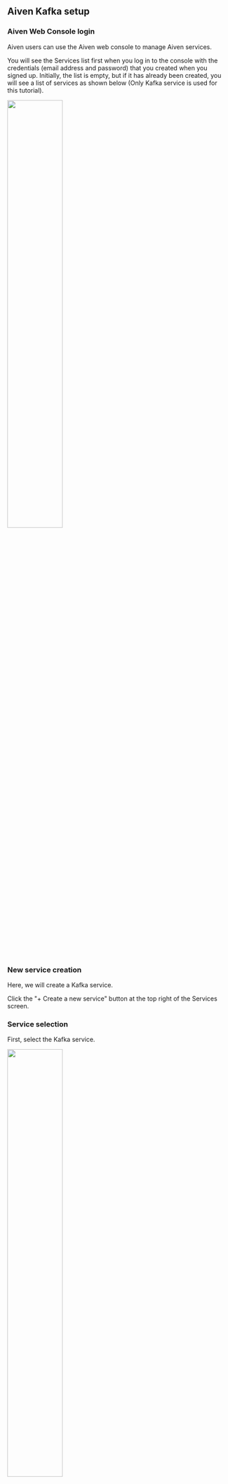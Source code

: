 ## Aiven Kafka setup

### Aiven Web Console login

Aiven users can use the Aiven web console to manage Aiven services.

You will see the Services list first when you log in to the console with the credentials (email address and password) that you created when you signed up. Initially, the list is empty, but if it has already been created, you will see a list of services as shown below (Only Kafka service is used for this tutorial).

<img src = "https://qiita-image-store.s3.ap-northeast-1.amazonaws.com/0/176567/8b0e55a3-ac3d-50c7-961c-18feca9979ec.png" width = 50%>

### New service creation

Here, we will create a Kafka service.

Click the "+ Create a new service" button at the top right of the Services screen.

### Service selection

First, select the Kafka service.


<img src = "https://qiita-image-store.s3.ap-northeast-1.amazonaws.com/0/176567/e64d98f5-8762-7469-06da-013b2b1e2992.png" width = 50%>

You can also select the version from the pull-down (use default, Apache Kafka 3.1.0, for this tutorial).



<img src = "https://qiita-image-store.s3.ap-northeast-1.amazonaws.com/0/176567/0eb9bd4e-4574-58cf-6346-3ceff0e56195.png" width = 50%>

### Cloud provider selection

Select the cloud provider for the service.
You have a wide range of options, as follows.


<img src = "https://qiita-image-store.s3.ap-northeast-1.amazonaws.com/0/176567/b4114abf-0fb5-f6f0-bc73-47a7c9b5242f.png" width = 50%>

Here, we will use Google Cloud.

### Region selection

Then select a region.


<img src = "https://qiita-image-store.s3.ap-northeast-1.amazonaws.com/0/176567/bab42dab-67c4-e874-9d07-f65e10588a0a.png" width = 50%>


Prices may vary by provider and region.
The service summary on the right side of the console shows the pricing for the selected option.


<img src = "https://qiita-image-store.s3.ap-northeast-1.amazonaws.com/0/176567/36694952-006b-ea3f-9135-1024cfc957dc.png" width = 30%>

### Service plan selection

Next, select a service plan.

There are categories like startups, businesses, and premiums, which present a wide range of combinations of the number of servers and the memory, CPUs, nodes, disk resources, etc.

<img src = "https://qiita-image-store.s3.ap-northeast-1.amazonaws.com/0/176567/a827fa1d-fb70-4f61-e81c-18636035ae61.png" width = 50%>

Here, select "Startup-2" on the Startup tab.

### Service name


Enter the name of the service. A random character is provided by default. You can change the name to something easy to recognize. Here, it is replaced with "test".

<img src = "https://qiita-image-store.s3.ap-northeast-1.amazonaws.com/0/176567/e181391e-a304-8ef3-2ea4-3cfda30180bd.png" width = 50%>

### Service creation execution and confirmation

Finally, click "+ Create Service" under the Service Summary on the right side of the console.

The new service will be added to the service list as shown below.

![image.png](https://qiita-image-store.s3.ap-northeast-1.amazonaws.com/0/176567/ec303810-7b79-3eb3-0883-96923d0393bb.png)

It will take some time before the service is available.
The status indicator allows you to check the creation status.


While building a service, you can select a specific service from the service list to display the view for that service. 
Access the Overview tab, verify that the status is "RUNNING", and start using the service.

### Kafka Cluster Configuration

#### Connection information

On the Overview tab, you can check the connection information to the Aiven Kafka cluster. It is used later when you use the Python program provided by this tutorial.

<img src = "https://qiita-image-store.s3.ap-northeast-1.amazonaws.com/0/176567/4279227d-8149-535d-73c9-b934598c34b9.png" width = 50%>

Here, the following "Service URI" is used in my case. You will use your own URI.

> kafka-test-yoshiyuki-e281.aivencloud.com: 10779

You can also download the Access Key, Access Certificate, and CA Certificate.

You will use these from the Python program in a later step.


#### Basic settings: REST enablement

Following the connection information, basic setting items are lined up.


<img src = "https://qiita-image-store.s3.ap-northeast-1.amazonaws.com/0/176567/d0214ecb-d54b-0915-89e6-3784a9ffe2ee.png" width = 50%>

Enable the REST API to see the content of the messages fed to your Kafka cluster in a later step.



<img src = "https://qiita-image-store.s3.ap-northeast-1.amazonaws.com/0/176567/35ef6756-0bb1-df61-319c-66caa4f3737a.png" width = 50%>

#### Advanced settings

There is an Advanced configuration section at the end of the Overview screen.
Here, enable `auto_create_topics_enable` as shown below to simplify the preparation on the cluster side when executing the data feed program.


<img src = "https://qiita-image-store.s3.ap-northeast-1.amazonaws.com/0/176567/446d43c7-cad7-1bec-2eef-f45ae9ce90ed.png" width = 50%>

When adding a new setting item, click the "+ Add configuration option" link, then setting candidates will be displayed as shown below.

<img src = "https://qiita-image-store.s3.ap-northeast-1.amazonaws.com/0/176567/d659102e-141d-f706-686b-7c82952a1668.png" width = 50%>

You've completed the Kafka cluster setup.


[Back to Table of Contents](./contents_en.md)
